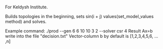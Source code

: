 For Keldysh Institute.

Builds topologies in the beginning, sets sin(i + j) values(set_model_values method) and solves.

Example command: ./prod --gen 6 6 10 10 3 2 --solver csr 4
Result Ax=b write into the file "decision.txt"
Vector-column b by default is [1,2,3,4,5,6, ... ,n]


